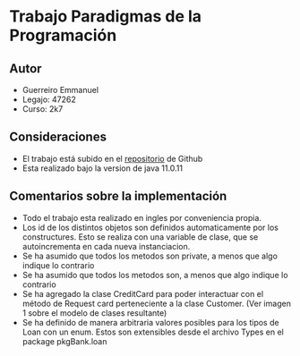 # Trabajo Paradigmas de la Programación

## Autor 
* Guerreiro Emmanuel
* Legajo: 47262
* Curso: 2k7
   
## Consideraciones
* El trabajo está subido en el [repositorio](https://github.com/Emmanuel-Guerreiro/trabajo-pp) de Github
* Esta realizado bajo la version de java 11.0.11

## Comentarios sobre la implementación
* Todo el trabajo esta realizado en ingles por conveniencia propia.
* Los id de los distintos objetos son definidos automaticamente por los 
  constructures. Esto se realiza con una variable de clase, que se 
  autoincrementa en cada nueva instanciacion. 
* Se ha asumido que todos los metodos son private, a menos que algo indique 
  lo contrario
* Se ha asumido que todos los metodos son, a menos que algo indique lo contrario
* Se ha agregado la clase CreditCard para poder interactuar con el método de 
  Request card perteneciente a la clase Customer. (Ver imagen 1 sobre el modelo 
  de clases resultante)
* Se ha definido de manera arbitraria valores posibles para los tipos de Loan 
  con un enum. Estos son extensibles desde el archivo Types en el package pkgBank.loan
